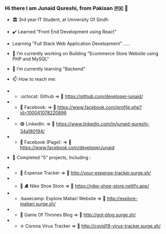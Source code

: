 ### Hi there I am Junaid Qureshi, from Pakisan :pakistan: 👋

- :classical_building: 3rd year IT Student, at University Of Sindh

- :heavy_check_mark: Learned "Front End Development using React"
- Learning "Full Stack Web Application Development" .....

- 🔭 I’m currently working on Building "Ecommerce Store Website using PHP and MySQL" 

- 🌱 I’m currently learning "Backend"

- 📫 How to reach me:  
- - :octocat: Github              => :link:	https://github.com/developer-junaid/
- - :large_blue_circle: Facebook: => :link:	https://www.facebook.com/profile.php?id=100041078220896
- - :purple_circle: LinkedIn:     => :link:	https://www.linkedin.com/in/junaid-qureshi-34a180194/
- - :large_blue_diamond: Facebook (Page): => :link:	https://www.facebook.com/developerJunaid

- :medal_sports: Completed "5" projects, Including :
- - :money_with_wings:	Expense Tracker    => :link:	http://your-expense-tracker.surge.sh/
- - :shopping_cart:	:ice_skate:	 Nike Shoe Store => :link:	https://nike-shoe-store.netlify.app/
- - :basecamp:	Explore Matiari Website => :link:	http://explore-matiari.surge.sh/
- - :iphone:	Game Of Thrones Blog  => :link:	http://got-blog.surge.sh/
- - :biohazard:	Corona Virus Tracker => :link:	http://covid19-virus-tracker.surge.sh/

